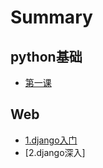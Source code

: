 # Summary

## python基础

* [第一课](1.python入门.md)

## Web

* [1.django入门](django/1.django入门.md)
* [2.django深入]



